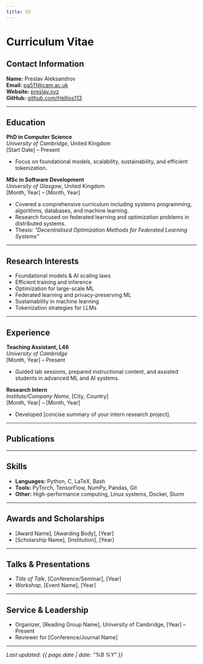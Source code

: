 ```yaml
---
title: CV
---
```


# Curriculum Vitae

## Contact Information

**Name:** Preslav Aleksandrov  
**Email:** [pa511@cam.ac.uk](mailto:pa511@cam.ac.uk)  
**Website:** [preslav.xyz](https://preslav.xyz)  
**GitHub:** [github.com/Hellios113](https://github.com/Hellios113)  

---

## Education

**PhD in Computer Science**  
*University of Cambridge*, United Kingdom  
[Start Date] – Present  
- Focus on foundational models, scalability, sustainability, and efficient tokenization.

**MSc in Software Development**  
*University of Glasgow*, United Kingdom  
[Month, Year] – [Month, Year]  
- Covered a comprehensive curriculum including systems programming, algorithms, databases, and machine learning.  
- Research focused on federated learning and optimization problems in distributed systems.  
- Thesis: *"Decentralised Optimization Methods for Federated Learning Systems"*

---

## Research Interests

- Foundational models & AI scaling laws  
- Efficient training and inference  
- Optimization for large-scale ML  
- Federated learning and privacy-preserving ML  
- Sustainability in machine learning  
- Tokenization strategies for LLMs

---

## Experience

**Teaching Assistant, L46**  
*University of Cambridge*  
[Month, Year] – Present  
- Guided lab sessions, prepared instructional content, and assisted students in advanced ML and AI systems.

**Research Intern**  
*Institute/Company Name*, [City, Country]  
[Month, Year] – [Month, Year]  
- Developed [concise summary of your intern research project].

---

## Publications

<!-- 1. **"Title of Your First Paper"**, Preslav Aleksandrov et al.  
   *Conference/Journal*, Year. [Link if available]

2. **"Title of Second Paper"**, Preslav Aleksandrov et al.  
   *Conference/Journal*, Year. -->

---

## Skills

- **Languages:** Python, C, LaTeX, Bash  
- **Tools:** PyTorch, TensorFlow, NumPy, Pandas, Git  
- **Other:** High-performance computing, Linux systems, Docker, Slurm

---

## Awards and Scholarships

- [Award Name], [Awarding Body], [Year]  
- [Scholarship Name], [Institution], [Year]

---

## Talks & Presentations

- *Title of Talk*, [Conference/Seminar], [Year]  
- *Workshop*, [Event Name], [Year]

---

## Service & Leadership

- Organizer, [Reading Group Name], University of Cambridge, [Year] – Present  
- Reviewer for [Conference/Journal Name]

---

*Last updated: {{ page.date | date: "%B %Y" }}*
